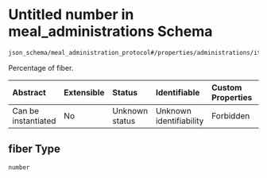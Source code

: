 # Untitled number in meal\_administrations Schema

```txt
json_schema/meal_administration_protocol#/properties/administrations/items/properties/meal_composition/properties/fiber
```

Percentage of fiber.

| Abstract            | Extensible | Status         | Identifiable            | Custom Properties | Additional Properties | Access Restrictions | Defined In                                                                                                                   |
| :------------------ | :--------- | :------------- | :---------------------- | :---------------- | :-------------------- | :------------------ | :--------------------------------------------------------------------------------------------------------------------------- |
| Can be instantiated | No         | Unknown status | Unknown identifiability | Forbidden         | Allowed               | none                | [meal\_administrations.schema.json\*](../../out/schemas/sub-schemas/meal_administrations.schema.json "open original schema") |

## fiber Type

`number`
